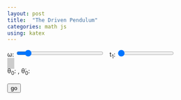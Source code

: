 ```yaml
---
layout: post
title:  "The Driven Pendulum"
categories: math js
using: katex
---
```


<div>&omega;: <input type="range" id="wRange" min="0" max="60" value="6.2" style="width:200px" step="0.2"/>
  <span id="wValue"></span>
  &nbsp;&nbsp;t<sub>1</sub>: <input type="range" id="tRange" min="10" max="60" value="10" step="5"/>
  <span id="tValue"></span>
</div>
<canvas id="p" width="320" height="320" style="border-style: solid; border-color: #ccc; border-width: 4px"></canvas>
<canvas id="a" width="320" height="320" style="border-style: solid; border-color: #ccc; border-width: 4px"></canvas>
<div>θ<sub>0</sub>: <span id="theta0"></span>, θ&#x0307;<sub>0</sub>: <span id="thetadot0"></span></div>
<br/>
<button id="go">go</button>


<script src="/public/js/standard-map.bundle.min.js"></script>
<script>
  var amplitude = 0.1
  var omega = document.getElementById('wRange')
  var tRange = document.getElementById('tRange')
  var ic = new Array(2)
  var P = new s.DrivenPendulumMap(function() {
    return {a: amplitude, omega: +omega.value, T: +tRange.value}
  })
  var aw = 1.3 // animation logical half-width
  var anim = document.getElementById('a')
  var actx = anim.getContext('2d')
  actx.scale(anim.width / (2*aw), -anim.height / (2*aw))
  actx.translate(aw, -aw)
  
  
  var N = new s.ExploreMap('p', P, [-Math.PI, Math.PI], [-10, 10])
  N.onExplore = function(x, y) {
    console.log("onExplore", x, y)
    document.getElementById('theta0').textContent = x.toFixed(3)
    document.getElementById('thetadot0').textContent = y.toFixed(3)
    ic[0] = x
    ic[1] = y
  }
  omega.addEventListener('change', function(e) {
    document.getElementById('p')
      .getContext('2d')
      .clearRect(-Math.PI, -10, 2*Math.PI, 20)
    document.getElementById('wValue').textContent = (+e.target.value).toFixed(1)
  })
  tRange.addEventListener('change', function(e) {
    document.getElementById('tValue').textContent = e.target.value
  })
  
  document.getElementById('go').addEventListener('click', function(c) {
    var dt = 1/60
    var T = +tRange.value
    var n = Math.ceil(T/dt)
    var A = new Array(n)
    var i = 0
    P.evolve(ic, T, dt, function(x, ys) {
      A[i++] = ys
    })
    actx.lineWidth=0.02
    i = 0
    var p0 = performance.now()
    var w = omega.value
    function bob(t) {
      return amplitude * Math.cos(w*t)
    }    
    function pt() {
      actx.clearRect(-aw, -aw, 2*aw, 2*aw)
      var theta = A[i][1]
      var y0 = bob(A[i][0])
      actx.beginPath()
      actx.fillStyle = '#000'
      actx.arc(0, y0, 0.05, 0, Math.PI*2)
      actx.fillStyle = '#f00'
      actx.arc(Math.sin(theta), y0 - Math.cos(theta), 0.1, 0, Math.PI*2)
      actx.fill()
      actx.fillStyle = '#000'
      actx.beginPath()
      actx.moveTo(0, y0)
      actx.lineTo(Math.sin(theta),y0 - Math.cos(theta))
      actx.stroke()
      
      i++
      if (i < n) {
        window.requestAnimationFrame(pt)
      } else {
        var et = (performance.now() - p0)/1e3
        console.log('animation done', (n/et).toFixed(2), 'fps')
      }
    }
    window.requestAnimationFrame(pt)
  }, false)
  
    
  //N.context.fillStyle = 'red'
  //N.context.fillRect(0,0,2,2);
</script>
